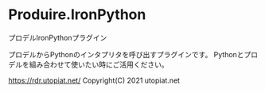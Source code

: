 # Produire.IronPython
プロデルIronPythonプラグイン

プロデルからPythonのインタプリタを呼び出すプラグインです。
Pythonとプロデルを組み合わせて使いたい時にご活用ください。

https://rdr.utopiat.net/
Copyright(C) 2021 utopiat.net
